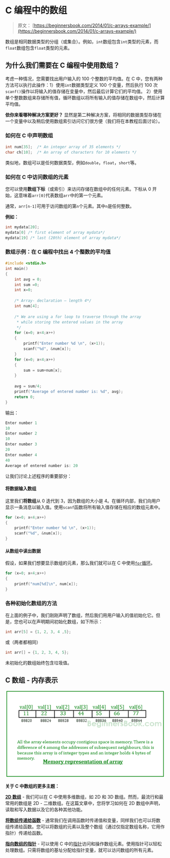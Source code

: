 # C 编程中的数组

> 原文： [https://beginnersbook.com/2014/01/c-arrays-example/](https://beginnersbook.com/2014/01/c-arrays-example/)

数组是相同数据类型的分组（或集合）。例如，`int`数组包含`int`类型的元素，而`float`数组包含`float`类型的元素。

## 为什么我们需要在 C 编程中使用数组？

考虑一种情况，您需要找出用户输入的 100 个整数的平均值。在 C 中，您有两种方法可以执行此操作：1）使用`int`数据类型定义 100 个变量，然后执行 100 次`scanf()`操作以将输入的值存储在变量中，然后最后计算它们的平均值。 2）使用单个整数数组来存储所有值，循环数组以将所有输入的值存储在数组中，然后计算平均值。

**依你来看哪种解决方案更好？** 显然是第二种解决方案，将相同的数据类型存储在一个变量中以及稍后使用数组索引访问它们很方便（我们将在本教程后面讨论）。

### 如何在 C 中声明数组

```c
int num[35];  /* An integer array of 35 elements */
char ch[10];  /* An array of characters for 10 elements */
```

类似地，数组可以是任何数据类型，例如`double`，`float`，`short`等。

### 如何在 C 中访问数组的元素

您可以使用**数组下标**（或索引）来访问存储在数组中的任何元素。下标从 0 开始，这意味着`arr[0]`代表数组`arr`中的第一个元素。

通常，`arr[n-1]`可用于访问数组的第`n`个元素。其中`n`是任何整数。

**例如：**

```c
int mydata[20];
mydata[0] /* first element of array mydata*/
mydata[19] /* last (20th) element of array mydata*/
```

### 数组示例：在 C 编程中找出 4 个整数的平均值

```c
#include <stdio.h>
int main()
{
    int avg = 0;
    int sum =0;
    int x=0;

    /* Array- declaration – length 4*/
    int num[4];

    /* We are using a for loop to traverse through the array
     * while storing the entered values in the array
     */
    for (x=0; x<4;x++)
    {
        printf("Enter number %d \n", (x+1));
        scanf("%d", &num[x]);
    }
    for (x=0; x<4;x++)
    {
        sum = sum+num[x];
    }

    avg = sum/4;
    printf("Average of entered number is: %d", avg);
    return 0;
}
```

输出：

```c
Enter number 1 
10
Enter number 2 
10
Enter number 3 
20
Enter number 4 
40
Average of entered number is: 20
```

让我们讨论上述程序的重要部分：

#### 将数据输入数组

这里我们**将数组**从 0 迭代到 3，因为数组的大小是 4。在循环内部，我们向用户显示一条消息以输入值。使用`scanf`函数将所有输入值存储在相应的数组元素中。

```c
for (x=0; x<4;x++)
{
    printf("Enter number %d \n", (x+1));
    scanf("%d", &num[x]);
}
```

#### 从数组中读出数据

假设，如果我们想要显示数组的元素，那么我们就可以在 C 中使用[`for`循环](https://beginnersbook.com/2014/01/c-for-loop/)。

```c
for (x=0; x<4;x++)
{
    printf("num[%d]\n", num[x]);
}

```

### 各种初始化数组的方法

在上面的例子中，我们刚刚声明了数组，然后我们用用户输入的值初始化它。但是，您也可以在声明期间初始化数组，如下所示：

```c
int arr[5] = {1, 2, 3, 4 ,5};
```

或（两者都相同）

```c
int arr[] = {1, 2, 3, 4, 5};
```

未初始化的数组始终包含垃圾值。

## C 数组 - 内存表示

![c-arrays](img/0a515bd4def0b5d22c15c1aa7b3cf8e7.jpg)

**关于 C 中数组的更多主题：**

[**2D 数组**](https://beginnersbook.com/2014/01/2d-arrays-in-c-example/) - 我们可以在 C 中使用多维数组，如 2D 和 3D 数组。然而，最流行和最常用的数组是 2D - 二维数组。在这篇文章中，您将学习如何在 2D 数组中声明，读取和写入数据以及它的各种其他功能。

[**将数组传递给函数**](https://beginnersbook.com/2014/01/c-passing-array-to-function-example/) - 通常我们在调用函数时传递值和变量，同样我们也可以将数组传递给函数。您可以将数组的元素以及整个数组（通过仅指定数组名称，它用作指针）传递给函数。

[**指向数组的指针**](https://beginnersbook.com/2014/01/c-pointer-to-array-example/) - 可以使用 C 中的[指针](https://beginnersbook.com/2014/01/c-pointers/)访问和操作数组元素。使用指针可以轻松处理数组。只需将数组的基址分配给指针变量，就可以访问数组的所有元素。